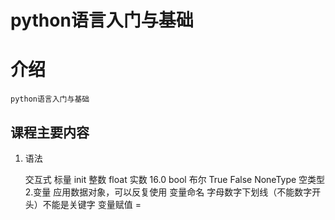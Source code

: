 # python语言入门与基础

   # 介绍
    python语言入门与基础


## 课程主要内容

1. 语法

    交互式
    标量
    init 整数
    float 实数 16.0
    bool 布尔 True False
    NoneType 空类型
2.变量
    应用数据对象，可以反复使用
    变量命名
        字母数字下划线（不能数字开头）不能是关键字
    变量赋值 =


